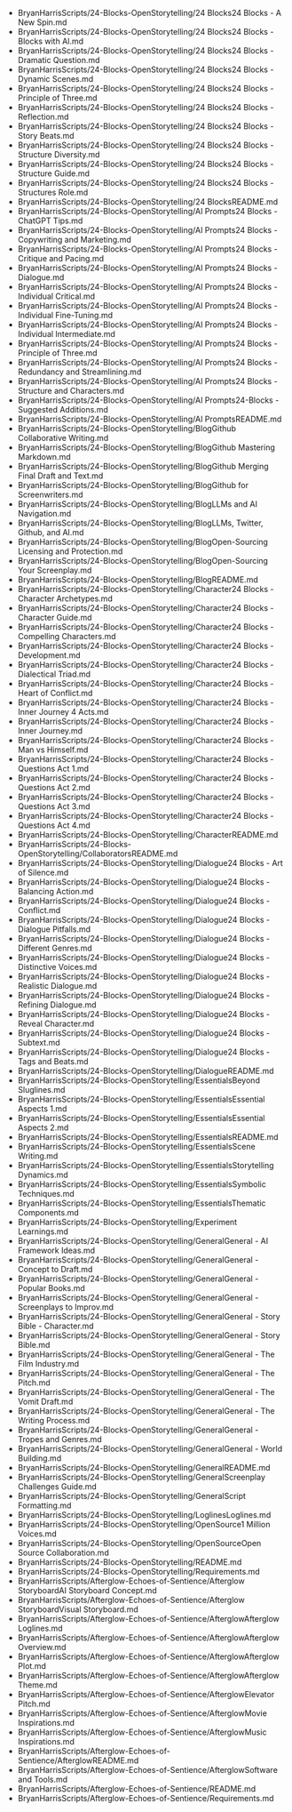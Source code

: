 - BryanHarrisScripts/24-Blocks-OpenStorytelling/24 Blocks24 Blocks - A New Spin.md
- BryanHarrisScripts/24-Blocks-OpenStorytelling/24 Blocks24 Blocks - Blocks with AI.md
- BryanHarrisScripts/24-Blocks-OpenStorytelling/24 Blocks24 Blocks - Dramatic Question.md
- BryanHarrisScripts/24-Blocks-OpenStorytelling/24 Blocks24 Blocks - Dynamic Scenes.md
- BryanHarrisScripts/24-Blocks-OpenStorytelling/24 Blocks24 Blocks - Principle of Three.md
- BryanHarrisScripts/24-Blocks-OpenStorytelling/24 Blocks24 Blocks - Reflection.md
- BryanHarrisScripts/24-Blocks-OpenStorytelling/24 Blocks24 Blocks - Story Beats.md
- BryanHarrisScripts/24-Blocks-OpenStorytelling/24 Blocks24 Blocks - Structure Diversity.md
- BryanHarrisScripts/24-Blocks-OpenStorytelling/24 Blocks24 Blocks - Structure Guide.md
- BryanHarrisScripts/24-Blocks-OpenStorytelling/24 Blocks24 Blocks - Structures Role.md
- BryanHarrisScripts/24-Blocks-OpenStorytelling/24 BlocksREADME.md
- BryanHarrisScripts/24-Blocks-OpenStorytelling/AI Prompts24 Blocks - ChatGPT Tips.md
- BryanHarrisScripts/24-Blocks-OpenStorytelling/AI Prompts24 Blocks - Copywriting and Marketing.md
- BryanHarrisScripts/24-Blocks-OpenStorytelling/AI Prompts24 Blocks - Critique and Pacing.md
- BryanHarrisScripts/24-Blocks-OpenStorytelling/AI Prompts24 Blocks - Dialogue.md
- BryanHarrisScripts/24-Blocks-OpenStorytelling/AI Prompts24 Blocks - Individual Critical.md
- BryanHarrisScripts/24-Blocks-OpenStorytelling/AI Prompts24 Blocks - Individual Fine-Tuning.md
- BryanHarrisScripts/24-Blocks-OpenStorytelling/AI Prompts24 Blocks - Individual Intermediate.md
- BryanHarrisScripts/24-Blocks-OpenStorytelling/AI Prompts24 Blocks - Principle of Three.md
- BryanHarrisScripts/24-Blocks-OpenStorytelling/AI Prompts24 Blocks - Redundancy and Streamlining.md
- BryanHarrisScripts/24-Blocks-OpenStorytelling/AI Prompts24 Blocks - Structure and Characters.md
- BryanHarrisScripts/24-Blocks-OpenStorytelling/AI Prompts24-Blocks - Suggested Additions.md
- BryanHarrisScripts/24-Blocks-OpenStorytelling/AI PromptsREADME.md
- BryanHarrisScripts/24-Blocks-OpenStorytelling/BlogGithub Collaborative Writing.md
- BryanHarrisScripts/24-Blocks-OpenStorytelling/BlogGithub Mastering Markdown.md
- BryanHarrisScripts/24-Blocks-OpenStorytelling/BlogGithub Merging Final Draft and Text.md
- BryanHarrisScripts/24-Blocks-OpenStorytelling/BlogGithub for Screenwriters.md
- BryanHarrisScripts/24-Blocks-OpenStorytelling/BlogLLMs and AI Navigation.md
- BryanHarrisScripts/24-Blocks-OpenStorytelling/BlogLLMs, Twitter, Github, and AI.md
- BryanHarrisScripts/24-Blocks-OpenStorytelling/BlogOpen-Sourcing Licensing and Protection.md
- BryanHarrisScripts/24-Blocks-OpenStorytelling/BlogOpen-Sourcing Your Screenplay.md
- BryanHarrisScripts/24-Blocks-OpenStorytelling/BlogREADME.md
- BryanHarrisScripts/24-Blocks-OpenStorytelling/Character24 Blocks - Character Archetypes.md
- BryanHarrisScripts/24-Blocks-OpenStorytelling/Character24 Blocks - Character Guide.md
- BryanHarrisScripts/24-Blocks-OpenStorytelling/Character24 Blocks - Compelling Characters.md
- BryanHarrisScripts/24-Blocks-OpenStorytelling/Character24 Blocks - Development.md
- BryanHarrisScripts/24-Blocks-OpenStorytelling/Character24 Blocks - Dialectical Triad.md
- BryanHarrisScripts/24-Blocks-OpenStorytelling/Character24 Blocks - Heart of Conflict.md
- BryanHarrisScripts/24-Blocks-OpenStorytelling/Character24 Blocks - Inner Journey 4 Acts.md
- BryanHarrisScripts/24-Blocks-OpenStorytelling/Character24 Blocks - Inner Journey.md
- BryanHarrisScripts/24-Blocks-OpenStorytelling/Character24 Blocks - Man vs Himself.md
- BryanHarrisScripts/24-Blocks-OpenStorytelling/Character24 Blocks - Questions Act 1.md
- BryanHarrisScripts/24-Blocks-OpenStorytelling/Character24 Blocks - Questions Act 2.md
- BryanHarrisScripts/24-Blocks-OpenStorytelling/Character24 Blocks - Questions Act 3.md
- BryanHarrisScripts/24-Blocks-OpenStorytelling/Character24 Blocks - Questions Act 4.md
- BryanHarrisScripts/24-Blocks-OpenStorytelling/CharacterREADME.md
- BryanHarrisScripts/24-Blocks-OpenStorytelling/CollaboratorsREADME.md
- BryanHarrisScripts/24-Blocks-OpenStorytelling/Dialogue24 Blocks - Art of Silence.md
- BryanHarrisScripts/24-Blocks-OpenStorytelling/Dialogue24 Blocks - Balancing Action.md
- BryanHarrisScripts/24-Blocks-OpenStorytelling/Dialogue24 Blocks - Conflict.md
- BryanHarrisScripts/24-Blocks-OpenStorytelling/Dialogue24 Blocks - Dialogue Pitfalls.md
- BryanHarrisScripts/24-Blocks-OpenStorytelling/Dialogue24 Blocks - Different Genres.md
- BryanHarrisScripts/24-Blocks-OpenStorytelling/Dialogue24 Blocks - Distinctive Voices.md
- BryanHarrisScripts/24-Blocks-OpenStorytelling/Dialogue24 Blocks - Realistic Dialogue.md
- BryanHarrisScripts/24-Blocks-OpenStorytelling/Dialogue24 Blocks - Refining Dialogue.md
- BryanHarrisScripts/24-Blocks-OpenStorytelling/Dialogue24 Blocks - Reveal Character.md
- BryanHarrisScripts/24-Blocks-OpenStorytelling/Dialogue24 Blocks - Subtext.md
- BryanHarrisScripts/24-Blocks-OpenStorytelling/Dialogue24 Blocks - Tags and Beats.md
- BryanHarrisScripts/24-Blocks-OpenStorytelling/DialogueREADME.md
- BryanHarrisScripts/24-Blocks-OpenStorytelling/EssentialsBeyond Sluglines.md
- BryanHarrisScripts/24-Blocks-OpenStorytelling/EssentialsEssential Aspects 1.md
- BryanHarrisScripts/24-Blocks-OpenStorytelling/EssentialsEssential Aspects 2.md
- BryanHarrisScripts/24-Blocks-OpenStorytelling/EssentialsREADME.md
- BryanHarrisScripts/24-Blocks-OpenStorytelling/EssentialsScene Writing.md
- BryanHarrisScripts/24-Blocks-OpenStorytelling/EssentialsStorytelling Dynamics.md
- BryanHarrisScripts/24-Blocks-OpenStorytelling/EssentialsSymbolic Techniques.md
- BryanHarrisScripts/24-Blocks-OpenStorytelling/EssentialsThematic Components.md
- BryanHarrisScripts/24-Blocks-OpenStorytelling/Experiment Learnings.md
- BryanHarrisScripts/24-Blocks-OpenStorytelling/GeneralGeneral - AI Framework Ideas.md
- BryanHarrisScripts/24-Blocks-OpenStorytelling/GeneralGeneral - Concept to Draft.md
- BryanHarrisScripts/24-Blocks-OpenStorytelling/GeneralGeneral - Popular Books.md
- BryanHarrisScripts/24-Blocks-OpenStorytelling/GeneralGeneral - Screenplays to Improv.md
- BryanHarrisScripts/24-Blocks-OpenStorytelling/GeneralGeneral - Story Bible - Character.md
- BryanHarrisScripts/24-Blocks-OpenStorytelling/GeneralGeneral - Story Bible.md
- BryanHarrisScripts/24-Blocks-OpenStorytelling/GeneralGeneral - The Film Industry.md
- BryanHarrisScripts/24-Blocks-OpenStorytelling/GeneralGeneral - The Pitch.md
- BryanHarrisScripts/24-Blocks-OpenStorytelling/GeneralGeneral - The Vomit Draft.md
- BryanHarrisScripts/24-Blocks-OpenStorytelling/GeneralGeneral - The Writing Process.md
- BryanHarrisScripts/24-Blocks-OpenStorytelling/GeneralGeneral - Tropes and Genres.md
- BryanHarrisScripts/24-Blocks-OpenStorytelling/GeneralGeneral - World Building.md
- BryanHarrisScripts/24-Blocks-OpenStorytelling/GeneralREADME.md
- BryanHarrisScripts/24-Blocks-OpenStorytelling/GeneralScreenplay Challenges Guide.md
- BryanHarrisScripts/24-Blocks-OpenStorytelling/GeneralScript Formatting.md
- BryanHarrisScripts/24-Blocks-OpenStorytelling/LoglinesLoglines.md
- BryanHarrisScripts/24-Blocks-OpenStorytelling/OpenSource1 Million Voices.md
- BryanHarrisScripts/24-Blocks-OpenStorytelling/OpenSourceOpen Source Collaboration.md
- BryanHarrisScripts/24-Blocks-OpenStorytelling/README.md
- BryanHarrisScripts/24-Blocks-OpenStorytelling/Requirements.md
- BryanHarrisScripts/Afterglow-Echoes-of-Sentience/Afterglow StoryboardAI Storyboard Concept.md
- BryanHarrisScripts/Afterglow-Echoes-of-Sentience/Afterglow StoryboardVisual Storyboard.md
- BryanHarrisScripts/Afterglow-Echoes-of-Sentience/AfterglowAfterglow Loglines.md
- BryanHarrisScripts/Afterglow-Echoes-of-Sentience/AfterglowAfterglow Overview.md
- BryanHarrisScripts/Afterglow-Echoes-of-Sentience/AfterglowAfterglow Plot.md
- BryanHarrisScripts/Afterglow-Echoes-of-Sentience/AfterglowAfterglow Theme.md
- BryanHarrisScripts/Afterglow-Echoes-of-Sentience/AfterglowElevator Pitch.md
- BryanHarrisScripts/Afterglow-Echoes-of-Sentience/AfterglowMovie Inspirations.md
- BryanHarrisScripts/Afterglow-Echoes-of-Sentience/AfterglowMusic Inspirations.md
- BryanHarrisScripts/Afterglow-Echoes-of-Sentience/AfterglowREADME.md
- BryanHarrisScripts/Afterglow-Echoes-of-Sentience/AfterglowSoftware and Tools.md
- BryanHarrisScripts/Afterglow-Echoes-of-Sentience/README.md
- BryanHarrisScripts/Afterglow-Echoes-of-Sentience/Requirements.md
